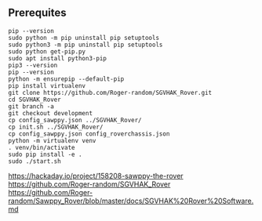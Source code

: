 ## Prerequites
```
pip --version
sudo python -m pip uninstall pip setuptools
sudo python3 -m pip uninstall pip setuptools
sudo python get-pip.py
sudo apt install python3-pip
pip3 --version
pip --version
python -m ensurepip --default-pip
pip install virtualenv
git clone https://github.com/Roger-random/SGVHAK_Rover.git
cd SGVHAK_Rover
git branch -a
git checkout development
cp config_sawppy.json ../SGVHAK_Rover/
cp init.sh ../SGVHAK_Rover/
cp config_sawppy.json config_roverchassis.json 
python -m virtualenv venv
. venv/bin/activate
sudo pip install -e .
sudo ./start.sh 
```
https://hackaday.io/project/158208-sawppy-the-rover
https://github.com/Roger-random/SGVHAK_Rover
https://github.com/Roger-random/Sawppy_Rover/blob/master/docs/SGVHAK%20Rover%20Software.md
